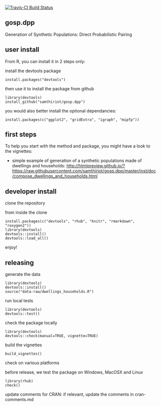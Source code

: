 [![Travis-CI Build Status](https://travis-ci.org/samthiriot/gosp.dpp.svg?branch=master)](https://travis-ci.org/samthiriot/gosp.dpp)

## gosp.dpp 

Generation of Synthetic Populations: Direct Probabilistic Pairing


## user install

From R, you can install it in 2 steps only:

install the devtools package 

    install.packages("devtools")
	
then use it to install the package from github

	library(devtools)
	install_github("samthiriot/gosp.dpp")

you would also better install the optional dependancies:

    install.packages(c("ggplot2", "gridExtra", "igraph", "mipfp"))


## first steps

To help you start with the method and package, you might have a look to the vignettes:
* simple example of generation of a synthetic populations made of dwellings and households: http://htmlpreview.github.io/?https://raw.githubusercontent.com/samthiriot/gosp.dpp/master/inst/doc/compose_dwellings_and_households.html


## developer install

clone the repository

from inside the clone

    install.packages(c("devtools", "rhub", "knitr", "rmarkdown", "roxygen2"))
	library(devtools)
	devtools::install()
	devtools::load_all()

enjoy!


## releasing

generate the data

	library(devtools)
	devtools::install()
	source("data-raw/dwellings_households.R")

run local tests

	library(devtools)
	devtools::test()

check the package locally

	library(devtools)
	devtools::check(manual=TRUE, vignette=TRUE)

build the vignettes

    build_vignettes()


check on various platforms

before release, we test the package on Windows, MacOSX and Linux

	library(rhub)
	check()

update comments for CRAN: if relevant, update the comments in cran-comments.md

